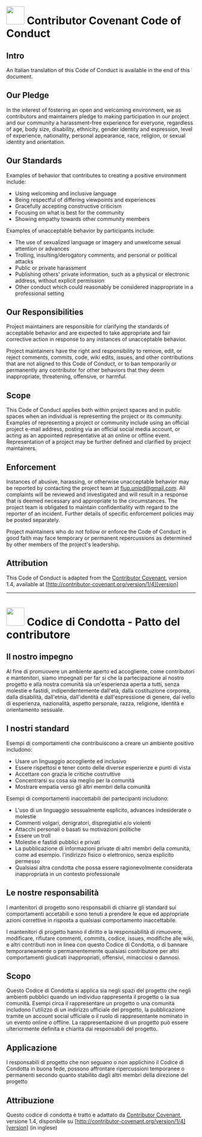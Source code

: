 # <img src="https://github.com/FIUP/Getting_Started/blob/master/res/img/UK_flag_circle.png" width="48"> Contributor Covenant Code of Conduct

## Intro
An Italian translation of this Code of Conduct is available in the end of this document.

## Our Pledge

In the interest of fostering an open and welcoming environment, we as contributors and maintainers pledge to making participation in our project and our community a harassment-free experience for everyone, regardless of age, body size, disability, ethnicity, gender identity and expression, level of experience, nationality, personal appearance, race, religion, or sexual identity and orientation.

## Our Standards

Examples of behavior that contributes to creating a positive environment include:

* Using welcoming and inclusive language
* Being respectful of differing viewpoints and experiences
* Gracefully accepting constructive criticism
* Focusing on what is best for the community
* Showing empathy towards other community members

Examples of unacceptable behavior by participants include:

* The use of sexualized language or imagery and unwelcome sexual attention or advances
* Trolling, insulting/derogatory comments, and personal or political attacks
* Public or private harassment
* Publishing others' private information, such as a physical or electronic address, without explicit permission
* Other conduct which could reasonably be considered inappropriate in a professional setting

## Our Responsibilities

Project maintainers are responsible for clarifying the standards of acceptable behavior and are expected to take appropriate and fair corrective action in response to any instances of unacceptable behavior.

Project maintainers have the right and responsibility to remove, edit, or reject comments, commits, code, wiki edits, issues, and other contributions that are not aligned to this Code of Conduct, or to ban temporarily or permanently any contributor for other behaviors that they deem inappropriate, threatening, offensive, or harmful.

## Scope

This Code of Conduct applies both within project spaces and in public spaces when an individual is representing the project or its community. Examples of representing a project or community include using an official project e-mail address, posting via an official social media account, or acting as an appointed representative at an online or offline event. Representation of a project may be further defined and clarified by project maintainers.

## Enforcement

Instances of abusive, harassing, or otherwise unacceptable behavior may be reported by contacting the project team at [fiup.unipd@gmail.com](mailto:fiup.unipd@gmail.com). All complaints will be reviewed and investigated and will result in a response that is deemed necessary and appropriate to the circumstances. The project team is obligated to maintain confidentiality with regard to the reporter of an incident. Further details of specific enforcement policies may be posted separately.

Project maintainers who do not follow or enforce the Code of Conduct in good faith may face temporary or permanent repercussions as determined by other members of the project's leadership.

## Attribution

This Code of Conduct is adapted from the [Contributor Covenant][homepage], version 1.4, available at [http://contributor-covenant.org/version/1/4][version]

[homepage]: http://contributor-covenant.org
[version]: http://contributor-covenant.org/version/1/4/

---

# <img src="https://github.com/FIUP/Getting_Started/blob/master/res/img/italy_flag_circle.png" width="48"> Codice di Condotta - Patto del contributore 

## Il nostro impegno


Al fine di promuovere un ambiente aperto ed accogliente, come contributori e mantenitori, siamo impegnati per far si che la partecipazione al nostro progetto e alla nostra comunità sia un'esperienza aperta a tutti, senza molestie e fastidi, indipendentemente dall'età, dalla costituzione corporea, dalla disabilità, dall'etnia, dall'identità e dall'espressione di genere, dal ivello di esperienza, nazionalità, aspetto personale, razza, religione, identità e orientamento sessuale.

## I nostri standard

Esempi di comportamenti che contribuiscono a creare un ambiente positivo includono:

* Usare un linguaggio accogliente ed inclusivo
* Essere rispettosi e tener conto delle diverse esperienze e punti di vista 
* Accettare con grazia le critiche costruttive
* Concentrarsi su cosa sia meglio per la comunità
* Mostrare empatia verso gli altri membri della comunità

Esempi di comportamenti inaccettabili dei partecipanti includono:

* L'uso di un linguaggio sessualmente esplicito, advances indesiderate o molestie 
* Commenti volgari, denigratori, dispregiativi e/o violenti
* Attacchi personali o basati su motivazioni politiche
* Essere un troll 
* Molestie e fastidi pubblici e privati
* La pubblicazione di informazioni private di altri membri della comunità, come ad esempio. l'indirizzo fisico o elettronico, senza esplicito permesso 
* Qualsiasi altra condotta che possa essere ragionevolmente considerata inappropriata in un contesto professionale

## Le nostre responsabilità

I mantenitori di progetto sono responsabili di chiarire gli standard sui comportamenti accetabili e sono tenuti a prendere le eque ed appropriate azioni correttive in risposta a qualsiasi comportamento inaccettabile.

I mantenitori di progetto hanno il diritto e la responsabilità di rimuovere, modificare, rifiutare commenti, commits, codice, issues, modifiche alle wiki, e altri contributi non in linea con questo Codice di Condotta, o di bannare temporaneamente o permanentemente qualsiasi contributore per altri comportamenti giudicati inappropriati, offensivi, minacciosi o dannosi.

## Scopo

Questo Codice di Condotta si applica sia negli spazi del progetto che negli ambienti pubblici quando un individuo rappresenta il progetto o la sua comunità. Esempi circa il rappresentare un progetto o una comunità includono l'utilizzo di un indirizzo ufficiale del progetto, la pubblicazione tramite un account social ufficiale o il ruolo di rappresentante nominato in un evento online o offline. La rappresentazione di un progetto può essere ulteriormente definita e chiarita dai responsabili del progetto.

## Applicazione 

I responsabili di progetto che non seguano o non applichino il Codice di Condotta in buona fede, possono affrontare ripercussioni temporanee o permanenti secondo quanto stabilito dagli altri membri della direzione del progetto

## Attribuzione

Questo codice di condotta è tratto e adattato da [Contributor Covenant][homepage], versione 1.4, disponibile su [http://contributor-covenant.org/version/1/4][version] (in inglese)

[homepage]: http://contributor-covenant.org
[versione]: http://contributor-covenant.org/version/1/4/
